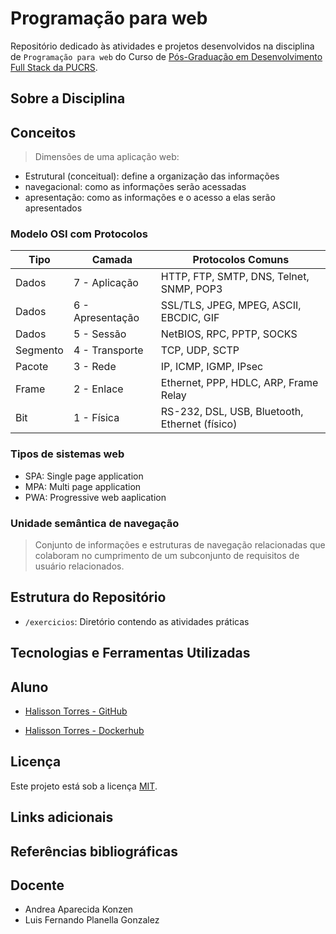 # Programação para web

Repositório dedicado às atividades e projetos desenvolvidos na disciplina de `Programação para web` do Curso de [Pós-Graduação em Desenvolvimento Full Stack da PUCRS](https://online.pucrs.br/pos-graduacao/desenvolvimento-full-stack).

## Sobre a Disciplina

## Conceitos

> Dimensões de uma aplicação web:

- Estrutural (conceitual): define a organização das informações
- navegacional: como as informações serão acessadas
- apresentação: como as informações e o acesso a elas serão apresentados


### Modelo OSI com Protocolos

| Tipo     | Camada           | Protocolos Comuns                              |
| -------- | ---------------- | ---------------------------------------------- |
| Dados    | 7 - Aplicação    | HTTP, FTP, SMTP, DNS, Telnet, SNMP, POP3       |
| Dados    | 6 - Apresentação | SSL/TLS, JPEG, MPEG, ASCII, EBCDIC, GIF        |
| Dados    | 5 - Sessão       | NetBIOS, RPC, PPTP, SOCKS                      |
| Segmento | 4 - Transporte   | TCP, UDP, SCTP                                 |
| Pacote   | 3 - Rede         | IP, ICMP, IGMP, IPsec                          |
| Frame    | 2 - Enlace       | Ethernet, PPP, HDLC, ARP, Frame Relay          |
| Bit      | 1 - Física       | RS-232, DSL, USB, Bluetooth, Ethernet (físico) |


### Tipos de sistemas web

- SPA: Single page application
- MPA: Multi page application
- PWA: Progressive web aaplication

### Unidade semântica de navegação

> Conjunto de informações e estruturas de navegação relacionadas que colaboram no cumprimento de um subconjunto de requisitos de usuário relacionados.


## Estrutura do Repositório

- `/exercicios`: Diretório contendo as atividades práticas


## Tecnologias e Ferramentas Utilizadas


## Aluno

- [Halisson Torres - GitHub](https://github.com/halissontorres)

- [Halisson Torres - Dockerhub](https://hub.docker.com/repository/docker/halissontorres/pos-graduacao-puc-rs/general)

## Licença

Este projeto está sob a licença [MIT](../LICENSE).

## Links adicionais


## Referências bibliográficas


## Docente

- Andrea Aparecida Konzen
- Luis Fernando Planella Gonzalez


